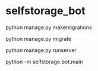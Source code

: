 # selfstorage_bot


python manage.py makemigrations

python manage.py migrate

python manage.py runserver

python -m selfstorage.bot.main
